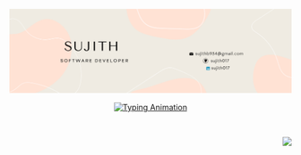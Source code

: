 ![Sujith Banner Image](./asserts/banner.png)
<p align="center">
  <a href="https://github.com/sujith017">
    <img src="https://readme-typing-svg.herokuapp.com?font=Fira+Code&size=25&pause=1000&color=F70000&center=true&vCenter=true&width=600&lines=Welcome+to+Sujith%27s+Profile!;Aspiring+Full+Stack+Developer;AI%2FML+Enthusiast;LeetCode+Problem+Solver;Open+Source+Contributor;Passionate+about+Technology;Lifelong+Learner;Building+Innovative+Solutions;Explorer+of+New+Horizons;Turning+Ideas+into+Reality" alt="Typing Animation" />
  </a>
</p>

<br />



<!-- ### use to code  -->
<p align="right">
  <a href="https://skillicons.dev">
    <img src="https://skillicons.dev/icons?i=git,c,vim,java,js,linkedin,linux,neovim,netlify,postman,react,vite,vscode,linkedin,gmail" />
  </a>
</p>


<!-- ### Leetcode --> 

  
<!--   <img src="https://leetcard.jacoblin.cool/sujith017?theme=dark&font=Kosugi%20Maru"  -->
<!--        alt="LeetCode Stats"  -->
<!--        style="display: block; margin: auto;"> -->
<!-- </div> -->



<!-- <div style="text-align: center;">
  <img src="https://quotes-github-readme.vercel.app/api?type=horizontal&theme=dark&?theme=catppuccin_mocha" alt="LeetCode Stats">
</div>
 -->

<!-- 
[![Readme Quotes](https://quotes-github-readme.vercel.app/api?type=horizontal&theme=dark&?theme=catppuccin_mocha)](https://github.com/piyushsuthar/github-readme-quotes) -->
